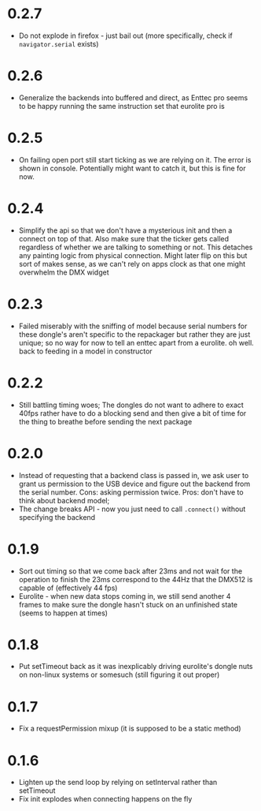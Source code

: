 # 0.2.7

-   Do not explode in firefox - just bail out (more specifically, check if
    `navigator.serial` exists)

# 0.2.6

-   Generalize the backends into buffered and direct, as Enttec pro seems to be
    happy running the same instruction set that eurolite pro is

# 0.2.5

-   On failing open port still start ticking as we are relying on it. The error
    is shown in console. Potentially might want to catch it, but this is fine
    for now.

# 0.2.4

-   Simplify the api so that we don't have a mysterious init and then a connect
    on top of that. Also make sure that the ticker gets called regardless of
    whether we are talking to something or not. This detaches any painting logic
    from physical connection. Might later flip on this but sort of makes sense,
    as we can't rely on apps clock as that one might overwhelm the DMX widget

# 0.2.3

-   Failed miserably with the sniffing of model because serial numbers for
    these dongle's aren't specific to the repackager but rather they
    are just unique; so no way for now to tell an enttec apart from a eurolite.
    oh well. back to feeding in a model in constructor

# 0.2.2

-   Still battling timing woes; The dongles do not want to adhere to exact
    40fps rather have to do a blocking send and then give a bit of time for
    the thing to breathe before sending the next package

# 0.2.0

-   Instead of requesting that a backend class is passed in, we ask user to grant
    us permission to the USB device and figure out the backend from the serial
    number. Cons: asking permission twice. Pros: don't have to think about
    backend model;
-   The change breaks API - now you just need to call `.connect()` without specifying
    the backend

# 0.1.9

-   Sort out timing so that we come back after 23ms and not wait for the
    operation to finish the 23ms correspond to the 44Hz that the DMX512 is
    capable of (effectively 44 fps)
-   Eurolite - when new data stops coming in, we still send another 4 frames to
    make sure the dongle hasn't stuck on an unfinished state (seems to happen at
    times)

# 0.1.8

-   Put setTimeout back as it was inexplicably driving eurolite's dongle nuts
    on non-linux systems or somesuch (still figuring it out proper)

# 0.1.7

-   Fix a requestPermission mixup (it is supposed to be a static method)

# 0.1.6

-   Lighten up the send loop by relying on setInterval rather than setTimeout
-   Fix init explodes when connecting happens on the fly
